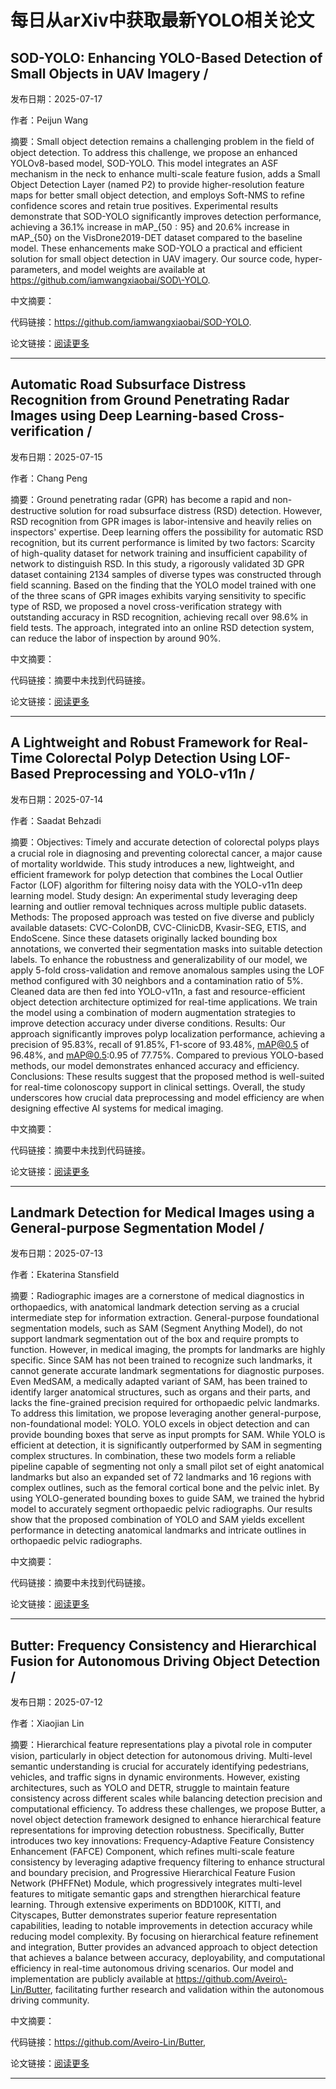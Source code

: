 # 每日从arXiv中获取最新YOLO相关论文


## SOD\-YOLO: Enhancing YOLO\-Based Detection of Small Objects in UAV Imagery / 

发布日期：2025-07-17

作者：Peijun Wang

摘要：Small object detection remains a challenging problem in the field of object detection. To address this challenge, we propose an enhanced YOLOv8\-based model, SOD\-YOLO. This model integrates an ASF mechanism in the neck to enhance multi\-scale feature fusion, adds a Small Object Detection Layer \(named P2\) to provide higher\-resolution feature maps for better small object detection, and employs Soft\-NMS to refine confidence scores and retain true positives. Experimental results demonstrate that SOD\-YOLO significantly improves detection performance, achieving a 36.1% increase in mAP$\_\{50:95\}$ and 20.6% increase in mAP$\_\{50\}$ on the VisDrone2019\-DET dataset compared to the baseline model. These enhancements make SOD\-YOLO a practical and efficient solution for small object detection in UAV imagery. Our source code, hyper\-parameters, and model weights are available at https://github.com/iamwangxiaobai/SOD\-YOLO.

中文摘要：


代码链接：https://github.com/iamwangxiaobai/SOD-YOLO.

论文链接：[阅读更多](http://arxiv.org/abs/2507.12727v1)

---


## Automatic Road Subsurface Distress Recognition from Ground Penetrating Radar Images using Deep Learning\-based Cross\-verification / 

发布日期：2025-07-15

作者：Chang Peng

摘要：Ground penetrating radar \(GPR\) has become a rapid and non\-destructive solution for road subsurface distress \(RSD\) detection. However, RSD recognition from GPR images is labor\-intensive and heavily relies on inspectors' expertise. Deep learning offers the possibility for automatic RSD recognition, but its current performance is limited by two factors: Scarcity of high\-quality dataset for network training and insufficient capability of network to distinguish RSD. In this study, a rigorously validated 3D GPR dataset containing 2134 samples of diverse types was constructed through field scanning. Based on the finding that the YOLO model trained with one of the three scans of GPR images exhibits varying sensitivity to specific type of RSD, we proposed a novel cross\-verification strategy with outstanding accuracy in RSD recognition, achieving recall over 98.6% in field tests. The approach, integrated into an online RSD detection system, can reduce the labor of inspection by around 90%.

中文摘要：


代码链接：摘要中未找到代码链接。

论文链接：[阅读更多](http://arxiv.org/abs/2507.11081v1)

---


## A Lightweight and Robust Framework for Real\-Time Colorectal Polyp Detection Using LOF\-Based Preprocessing and YOLO\-v11n / 

发布日期：2025-07-14

作者：Saadat Behzadi

摘要：Objectives: Timely and accurate detection of colorectal polyps plays a crucial role in diagnosing and preventing colorectal cancer, a major cause of mortality worldwide. This study introduces a new, lightweight, and efficient framework for polyp detection that combines the Local Outlier Factor \(LOF\) algorithm for filtering noisy data with the YOLO\-v11n deep learning model.   Study design: An experimental study leveraging deep learning and outlier removal techniques across multiple public datasets.   Methods: The proposed approach was tested on five diverse and publicly available datasets: CVC\-ColonDB, CVC\-ClinicDB, Kvasir\-SEG, ETIS, and EndoScene. Since these datasets originally lacked bounding box annotations, we converted their segmentation masks into suitable detection labels. To enhance the robustness and generalizability of our model, we apply 5\-fold cross\-validation and remove anomalous samples using the LOF method configured with 30 neighbors and a contamination ratio of 5%. Cleaned data are then fed into YOLO\-v11n, a fast and resource\-efficient object detection architecture optimized for real\-time applications. We train the model using a combination of modern augmentation strategies to improve detection accuracy under diverse conditions.   Results: Our approach significantly improves polyp localization performance, achieving a precision of 95.83%, recall of 91.85%, F1\-score of 93.48%, mAP@0.5 of 96.48%, and mAP@0.5:0.95 of 77.75%. Compared to previous YOLO\-based methods, our model demonstrates enhanced accuracy and efficiency.   Conclusions: These results suggest that the proposed method is well\-suited for real\-time colonoscopy support in clinical settings. Overall, the study underscores how crucial data preprocessing and model efficiency are when designing effective AI systems for medical imaging.

中文摘要：


代码链接：摘要中未找到代码链接。

论文链接：[阅读更多](http://arxiv.org/abs/2507.10864v2)

---


## Landmark Detection for Medical Images using a General\-purpose Segmentation Model / 

发布日期：2025-07-13

作者：Ekaterina Stansfield

摘要：Radiographic images are a cornerstone of medical diagnostics in orthopaedics, with anatomical landmark detection serving as a crucial intermediate step for information extraction. General\-purpose foundational segmentation models, such as SAM \(Segment Anything Model\), do not support landmark segmentation out of the box and require prompts to function. However, in medical imaging, the prompts for landmarks are highly specific. Since SAM has not been trained to recognize such landmarks, it cannot generate accurate landmark segmentations for diagnostic purposes. Even MedSAM, a medically adapted variant of SAM, has been trained to identify larger anatomical structures, such as organs and their parts, and lacks the fine\-grained precision required for orthopaedic pelvic landmarks. To address this limitation, we propose leveraging another general\-purpose, non\-foundational model: YOLO. YOLO excels in object detection and can provide bounding boxes that serve as input prompts for SAM. While YOLO is efficient at detection, it is significantly outperformed by SAM in segmenting complex structures. In combination, these two models form a reliable pipeline capable of segmenting not only a small pilot set of eight anatomical landmarks but also an expanded set of 72 landmarks and 16 regions with complex outlines, such as the femoral cortical bone and the pelvic inlet. By using YOLO\-generated bounding boxes to guide SAM, we trained the hybrid model to accurately segment orthopaedic pelvic radiographs. Our results show that the proposed combination of YOLO and SAM yields excellent performance in detecting anatomical landmarks and intricate outlines in orthopaedic pelvic radiographs.

中文摘要：


代码链接：摘要中未找到代码链接。

论文链接：[阅读更多](http://arxiv.org/abs/2507.11551v1)

---


## Butter: Frequency Consistency and Hierarchical Fusion for Autonomous Driving Object Detection / 

发布日期：2025-07-12

作者：Xiaojian Lin

摘要：Hierarchical feature representations play a pivotal role in computer vision, particularly in object detection for autonomous driving. Multi\-level semantic understanding is crucial for accurately identifying pedestrians, vehicles, and traffic signs in dynamic environments. However, existing architectures, such as YOLO and DETR, struggle to maintain feature consistency across different scales while balancing detection precision and computational efficiency. To address these challenges, we propose Butter, a novel object detection framework designed to enhance hierarchical feature representations for improving detection robustness. Specifically, Butter introduces two key innovations: Frequency\-Adaptive Feature Consistency Enhancement \(FAFCE\) Component, which refines multi\-scale feature consistency by leveraging adaptive frequency filtering to enhance structural and boundary precision, and Progressive Hierarchical Feature Fusion Network \(PHFFNet\) Module, which progressively integrates multi\-level features to mitigate semantic gaps and strengthen hierarchical feature learning. Through extensive experiments on BDD100K, KITTI, and Cityscapes, Butter demonstrates superior feature representation capabilities, leading to notable improvements in detection accuracy while reducing model complexity. By focusing on hierarchical feature refinement and integration, Butter provides an advanced approach to object detection that achieves a balance between accuracy, deployability, and computational efficiency in real\-time autonomous driving scenarios. Our model and implementation are publicly available at https://github.com/Aveiro\-Lin/Butter, facilitating further research and validation within the autonomous driving community.

中文摘要：


代码链接：https://github.com/Aveiro-Lin/Butter,

论文链接：[阅读更多](http://arxiv.org/abs/2507.13373v1)

---

